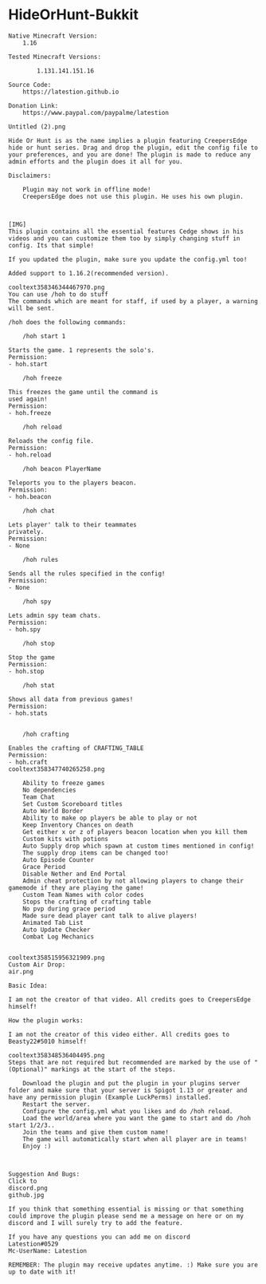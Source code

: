 # HideOrHunt-Bukkit


    Native Minecraft Version:
        1.16

    Tested Minecraft Versions:

            1.131.141.151.16

    Source Code:
        https://latestion.github.io

    Donation Link:
        https://www.paypal.com/paypalme/latestion

    Untitled (2).png

    Hide Or Hunt is as the name implies a plugin featuring CreepersEdge hide or hunt series. Drag and drop the plugin, edit the config file to your preferences, and you are done! The plugin is made to reduce any admin efforts and the plugin does it all for you.

    Disclaimers:

        Plugin may not work in offline mode!
        CreepersEdge does not use this plugin. He uses his own plugin.

    ​

    [​IMG]
    This plugin contains all the essential features Cedge shows in his videos and you can customize them too by simply changing stuff in config. Its that simple!

    If you updated the plugin, make sure you update the config.yml too!

    Added support to 1.16.2(recommended version).

    cooltext358346344467970.png
    You can use /hoh to do stuff
    The commands which are meant for staff, if used by a player, a warning will be sent.

    /hoh does the following commands:

        /hoh start 1

    Starts the game. 1 represents the solo's.
    Permission:
    - hoh.start​

        /hoh freeze

    This freezes the game until the command is
    used again!
    Permission:
    - hoh.freeze​

        /hoh reload

    Reloads the config file.
    Permission:
    - hoh.reload​

        /hoh beacon PlayerName

    Teleports you to the players beacon.
    Permission:
    - hoh.beacon​

        /hoh chat

    Lets player' talk to their teammates
    privately.
    Permission:
    - None​

        /hoh rules

    Sends all the rules specified in the config!
    Permission:
    - None​

        /hoh spy

    Lets admin spy team chats.
    Permission:
    - hoh.spy​

        /hoh stop

    Stop the game
    Permission:
    - hoh.stop​

        /hoh stat

    Shows all data from previous games!
    Permission:
    - hoh.stats
    ​

        /hoh crafting

    Enables the crafting of CRAFTING_TABLE
    Permission:
    - hoh.craft​
    cooltext358347740265258.png

        Ability to freeze games
        No dependencies
        Team Chat
        Set Custom Scoreboard titles
        Auto World Border
        Ability to make op players be able to play or not
        Keep Inventory Chances on death
        Get either x or z of players beacon location when you kill them
        Custom kits with potions
        Auto Supply drop which spawn at custom times mentioned in config!
        The supply drop items can be changed too!
        Auto Episode Counter
        Grace Period
        Disable Nether and End Portal
        Admin cheat protection by not allowing players to change their gamemode if they are playing the game!
        Custom Team Names with color codes
        Stops the crafting of crafting table
        No pvp during grace period
        Made sure dead player cant talk to alive players!
        Animated Tab List
        Auto Update Checker
        Combat Log Mechanics


    cooltext358515956321909.png
    Custom Air Drop:
    air.png

    Basic Idea:

    I am not the creator of that video. All credits goes to CreepersEdge himself!

    How the plugin works:

    I am not the creator of this video either. All credits goes to Beasty22#5010 himself!

    cooltext358348536404495.png
    Steps that are not required but recommended are marked by the use of "(Optional)" markings at the start of the steps.

        Download the plugin and put the plugin in your plugins server folder and make sure that your server is Spigot 1.13 or greater and have any permission plugin (Example LuckPerms) installed.
        Restart the server.
        Configure the config.yml what you likes and do /hoh reload.
        Load the world/area where you want the game to start and do /hoh start 1/2/3..
        Join the teams and give them custom name!
        The game will automatically start when all player are in teams!
        Enjoy :)


   
    Suggestion And Bugs:
    Click to
    discord.png
    github.jpg

    If you think that something essential is missing or that something could improve the plugin please send me a message on here or on my discord and I will surely try to add the feature.

    If you have any questions you can add me on discord
    Latestion#0529
    Mc-UserName: Latestion

    REMEMBER: The plugin may receive updates anytime. :) Make sure you are up to date with it! 
